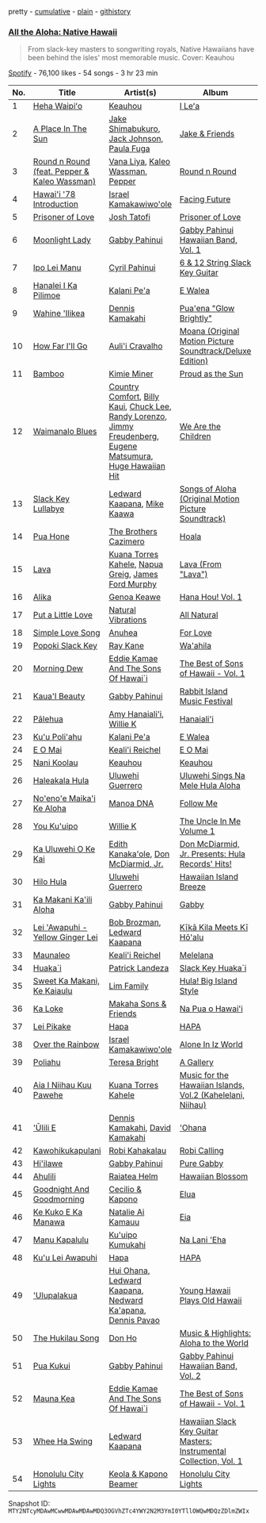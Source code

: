 pretty - [cumulative](/playlists/cumulative/37i9dQZF1DWY0N3eAirRjZ.md) - [plain](/playlists/plain/37i9dQZF1DWY0N3eAirRjZ) - [githistory](https://github.githistory.xyz/mackorone/spotify-playlist-archive/blob/main/playlists/plain/37i9dQZF1DWY0N3eAirRjZ)

### [All the Aloha: Native Hawaii](https://open.spotify.com/playlist/37i9dQZF1DWY0N3eAirRjZ)

> From slack\-key masters to songwriting royals, Native Hawaiians have been behind the isles' most memorable music\. Cover: Keauhou

[Spotify](https://open.spotify.com/user/spotify) - 76,100 likes - 54 songs - 3 hr 23 min

| No. | Title | Artist(s) | Album | Length |
|---|---|---|---|---|
| 1 | [Heha Waipiʻo](https://open.spotify.com/track/1bbdAdeUtBuQagkXg6VFXh) | [Keauhou](https://open.spotify.com/artist/2GZLTtHWCgY8ITTKfNhoyq) | [I Leʻa](https://open.spotify.com/album/71Kc8flnHzCQw1ci7WkiKb) | 2:36 |
| 2 | [A Place In The Sun](https://open.spotify.com/track/3dXFwE9yIXuotnjN7wsP2N) | [Jake Shimabukuro](https://open.spotify.com/artist/69NjH5MsRLr0CX0zSlGmN3), [Jack Johnson](https://open.spotify.com/artist/3GBPw9NK25X1Wt2OUvOwY3), [Paula Fuga](https://open.spotify.com/artist/6ja6QKojqolpOJpChYXHTf) | [Jake & Friends](https://open.spotify.com/album/55TghcfDJdSXWfsSlkfQwe) | 4:16 |
| 3 | [Round n Round \(feat\. Pepper & Kaleo Wassman\)](https://open.spotify.com/track/3KksVkdOTp4Gb7At5uXLeX) | [Vana Liya](https://open.spotify.com/artist/12GfQaPLWcOztNYsVL5wIV), [Kaleo Wassman](https://open.spotify.com/artist/2v9vuieSJyhpLpXNafGYqc), [Pepper](https://open.spotify.com/artist/1YK8JdPbiaMSnf4hrlBkGT) | [Round n Round](https://open.spotify.com/album/4A8MJ9St5BebDStA4brBXZ) | 4:56 |
| 4 | [Hawai'i '78 Introduction](https://open.spotify.com/track/6DynsXxu5oaCgkt4lXutoM) | [Israel Kamakawiwo'ole](https://open.spotify.com/artist/4ogvuDRerGhZfSf7TtzHlr) | [Facing Future](https://open.spotify.com/album/0pquf1NcG9FdiypBPwICu9) | 5:05 |
| 5 | [Prisoner of Love](https://open.spotify.com/track/0DF1Vus2YUnfnLdsqekXBZ) | [Josh Tatofi](https://open.spotify.com/artist/5hlcYSbfgsN5kwxz0v70OJ) | [Prisoner of Love](https://open.spotify.com/album/5kDBvjhGj56MWI1hjG6PCk) | 4:20 |
| 6 | [Moonlight Lady](https://open.spotify.com/track/1HOMw6a7ywU1AiFMIS7FcV) | [Gabby Pahinui](https://open.spotify.com/artist/2Ju4D1DqBETuLI2hAsoqHu) | [Gabby Pahinui Hawaiian Band, Vol\. 1](https://open.spotify.com/album/2mAXdR3BgOOvQCmRKsLecw) | 4:23 |
| 7 | [Ipo Lei Manu](https://open.spotify.com/track/3jFOru56OBjrH30UUBkGpT) | [Cyril Pahinui](https://open.spotify.com/artist/7wsc0FqwFJpSWeSjuBMBJ5) | [6 & 12 String Slack Key Guitar](https://open.spotify.com/album/5zuoYfUizX3LXBgKPSyXEk) | 5:10 |
| 8 | [Hanalei I Ka Pilimoe](https://open.spotify.com/track/16AgooUpw2xG8OQqGepEJZ) | [Kalani Pe'a](https://open.spotify.com/artist/2dn7TmEojNdgWeRhbO15hg) | [E Walea](https://open.spotify.com/album/5lm1nmjm0NWth85dImVdgt) | 3:09 |
| 9 | [Wahine 'Ilikea](https://open.spotify.com/track/5W8F4fS064ny8IxyXvgUtp) | [Dennis Kamakahi](https://open.spotify.com/artist/2Ntbsut1zuMvsXBTDGj18Y) | [Pua'ena "Glow Brightly"](https://open.spotify.com/album/2RVLxKj9LQNp8PqCAXlSi6) | 4:29 |
| 10 | [How Far I'll Go](https://open.spotify.com/track/6mb6lVLNrcUgLnEN8QnDJd) | [Auli'i Cravalho](https://open.spotify.com/artist/5mnS9jJdKQQcRSqFu5YPVe) | [Moana \(Original Motion Picture Soundtrack/Deluxe Edition\)](https://open.spotify.com/album/6pZj4nvx6lV3ulIK3BSjvs) | 2:43 |
| 11 | [Bamboo](https://open.spotify.com/track/30KQItegXK7Refn1PbNcmI) | [Kimie Miner](https://open.spotify.com/artist/0WqR2IuhhxLCTryPSvFv61) | [Proud as the Sun](https://open.spotify.com/album/3hpjWOp3vPo04z7iWtT4c3) | 3:37 |
| 12 | [Waimanalo Blues](https://open.spotify.com/track/6jt4XlR6GE96GPRUr2XdxX) | [Country Comfort](https://open.spotify.com/artist/67ca6wIED6oeHj5f84K93z), [Billy Kaui](https://open.spotify.com/artist/5h8cor75Nc5j0OlW1qxpA5), [Chuck Lee](https://open.spotify.com/artist/4AJY5AxgDGXnZePcpWlZ3O), [Randy Lorenzo](https://open.spotify.com/artist/34b3evbwuaICTdl0YoE7uZ), [Jimmy Freudenberg](https://open.spotify.com/artist/64MluByW6rSJzNtiMZqZUR), [Eugene Matsumura](https://open.spotify.com/artist/1yU5CoWeJ5cGUlM3nrMdVF), [Huge Hawaiian Hit](https://open.spotify.com/artist/5oGg6tyTExCb8dEo5cr2pL) | [We Are the Children](https://open.spotify.com/album/5FLk6tZkmjTFiW07quOApM) | 4:15 |
| 13 | [Slack Key Lullabye](https://open.spotify.com/track/6BmBm3K2FU9Gn0bfXEYc1R) | [Ledward Kaapana](https://open.spotify.com/artist/4rbuIw9Fa3U8yCZuK2Ig1K), [Mike Kaawa](https://open.spotify.com/artist/7KtbS2lQxxvA4N75pIVCtX) | [Songs of Aloha \(Original Motion Picture Soundtrack\)](https://open.spotify.com/album/119mKxx5iYvDFOFJbSxO6K) | 5:38 |
| 14 | [Pua Hone](https://open.spotify.com/track/2Y579kQwREtBRxOzelmCGJ) | [The Brothers Cazimero](https://open.spotify.com/artist/7oFAub69yHYo7cJVlTK4Zb) | [Hoala](https://open.spotify.com/album/6hSkHQVlc7e8Y1J70iDONh) | 3:44 |
| 15 | [Lava](https://open.spotify.com/track/0wqeaDeaKq14IuQESPqBEJ) | [Kuana Torres Kahele](https://open.spotify.com/artist/7Eshpryyi2F9Jg0ixaysNn), [Napua Greig](https://open.spotify.com/artist/7ycscFAP7S0I6HGFaqmT4B), [James Ford Murphy](https://open.spotify.com/artist/60vk2VjuoktubJq0FFguLK) | [Lava \(From "Lava"\)](https://open.spotify.com/album/3ps9fwedIocKsm52J2zoX9) | 5:46 |
| 16 | [Alika](https://open.spotify.com/track/5VUZ3kwdQHr9rMVkJot15R) | [Genoa Keawe](https://open.spotify.com/artist/3TOhHfwiR2xQYQFph79xOy) | [Hana Hou! Vol\. 1](https://open.spotify.com/album/2LSvzyw8Xt2r11gsaSfPVt) | 4:36 |
| 17 | [Put a Little Love](https://open.spotify.com/track/0yQLIH6DH7Hop9K1eHLzVL) | [Natural Vibrations](https://open.spotify.com/artist/2u0CzUCFU8OEoIFORUq6wJ) | [All Natural](https://open.spotify.com/album/3pwOfQqtWgH4duJxZm5pax) | 4:24 |
| 18 | [Simple Love Song](https://open.spotify.com/track/6fyj8DYAUlrjDcJBOVnYEB) | [Anuhea](https://open.spotify.com/artist/2RHXvm6gGpbDIsksQXJ1vk) | [For Love](https://open.spotify.com/album/0Ic2CQWbU81W49VrBVxqG8) | 3:44 |
| 19 | [Popoki Slack Key](https://open.spotify.com/track/6oipvFEyEy8DQS9dGKQ5wS) | [Ray Kane](https://open.spotify.com/artist/6d2Ey5tgCEGpFd8fzoKhIR) | [Wa'ahila](https://open.spotify.com/album/2EIWZ57Tbsd1RLdFVKRoSw) | 2:42 |
| 20 | [Morning Dew](https://open.spotify.com/track/6FmZlee5EidftqgWdWsgpY) | [Eddie Kamae And The Sons Of Hawai\`i](https://open.spotify.com/artist/1CLvn8aRUUOP99CHGbDJ9D) | [The Best of Sons of Hawaii \- Vol\. 1](https://open.spotify.com/album/3StaEONhQtqYpNNjsTiHBd) | 2:55 |
| 21 | [Kaua'I Beauty](https://open.spotify.com/track/4ZATv5J2rmfnj3mta0qBAe) | [Gabby Pahinui](https://open.spotify.com/artist/2Ju4D1DqBETuLI2hAsoqHu) | [Rabbit Island Music Festival](https://open.spotify.com/album/6lINMX2Lg6bcCmZKw69OXQ) | 3:29 |
| 22 | [Pālehua](https://open.spotify.com/track/4yTG9hIbRRZHQcjcij3suF) | [Amy Hanaiali'i](https://open.spotify.com/artist/2EmDuzFyrKX0CVFgwnU61Q), [Willie K](https://open.spotify.com/artist/2RzwqtC6CQeZUDXWz6wzlV) | [Hanaiali'i](https://open.spotify.com/album/5P41jVL17AKxQs1NT2apt0) | 3:23 |
| 23 | [Ku'u Poli'ahu](https://open.spotify.com/track/2sfZQiHXz95HPaMX9hZ1bl) | [Kalani Pe'a](https://open.spotify.com/artist/2dn7TmEojNdgWeRhbO15hg) | [E Walea](https://open.spotify.com/album/5lm1nmjm0NWth85dImVdgt) | 3:43 |
| 24 | [E O Mai](https://open.spotify.com/track/6kXkbhwZcz6d7h04WsYswt) | [Keali'i Reichel](https://open.spotify.com/artist/5QieUEtijtUF3ABBp5JVYP) | [E O Mai](https://open.spotify.com/album/53GlD1PZG8AWOhpgCIIpCd) | 4:37 |
| 25 | [Nani Koolau](https://open.spotify.com/track/2vj1gPvngTblmHXCvH3u2H) | [Keauhou](https://open.spotify.com/artist/2GZLTtHWCgY8ITTKfNhoyq) | [Keauhou](https://open.spotify.com/album/4hDluwslVpgRDAovwCyjO5) | 2:28 |
| 26 | [Haleakala Hula](https://open.spotify.com/track/5op9hoVsdz26naItLYuwMb) | [Uluwehi Guerrero](https://open.spotify.com/artist/7bZEhAbKw58nj7f7dxISjd) | [Uluwehi Sings Na Mele Hula Aloha](https://open.spotify.com/album/6c8VrZiE7YDNRjpa7ciSGe) | 2:35 |
| 27 | [No'eno'e Maika'i Ke Aloha](https://open.spotify.com/track/1t9s58TPhk7DsSTECtghSZ) | [Manoa DNA](https://open.spotify.com/artist/02q995uLAMcJKAqytCbHOf) | [Follow Me](https://open.spotify.com/album/3VHTt7zdSR0YtKIDGqdEQi) | 3:20 |
| 28 | [You Ku'uipo](https://open.spotify.com/track/3VnRQ8M9wksw8cTXTXoxOw) | [Willie K](https://open.spotify.com/artist/2RzwqtC6CQeZUDXWz6wzlV) | [The Uncle In Me Volume 1](https://open.spotify.com/album/4U9VLjuXnFynCYvlH5xqYM) | 4:44 |
| 29 | [Ka Uluwehi O Ke Kai](https://open.spotify.com/track/2rM6AcX6kgljFsVYSplNdW) | [Edith Kanaka'ole](https://open.spotify.com/artist/3GXiLen9s3pxDqeCYUiYdo), [Don McDiarmid, Jr.](https://open.spotify.com/artist/0CHzW9ItbXe4NgyhJH6Scp) | [Don McDiarmid, Jr\. Presents: Hula Records' Hits!](https://open.spotify.com/album/5p86JG9vj4i2Ie35S3ZFPg) | 5:00 |
| 30 | [Hilo Hula](https://open.spotify.com/track/2XctnPVkwBKFcRWf0QGaGF) | [Uluwehi Guerrero](https://open.spotify.com/artist/7bZEhAbKw58nj7f7dxISjd) | [Hawaiian Island Breeze](https://open.spotify.com/album/2rOCJTDQKbDSxYWG930bMb) | 2:31 |
| 31 | [Ka Makani Ka'ili Aloha](https://open.spotify.com/track/1PixVvyOPz9LWBJAVUnVfP) | [Gabby Pahinui](https://open.spotify.com/artist/2Ju4D1DqBETuLI2hAsoqHu) | [Gabby](https://open.spotify.com/album/3L1Dl7Nd63jKDQ3eTWfzkQ) | 2:53 |
| 32 | [Lei 'Awapuhi \- Yellow Ginger Lei](https://open.spotify.com/track/7jVT5ATucVf0V2R5ztUnYJ) | [Bob Brozman](https://open.spotify.com/artist/0rbQ6RnCd7jkHUr9zof16V), [Ledward Kaapana](https://open.spotify.com/artist/4rbuIw9Fa3U8yCZuK2Ig1K) | [Kīkā Kila Meets Kī Hō'alu](https://open.spotify.com/album/3lD6160vY7QdfYnjTh4tid) | 4:39 |
| 33 | [Maunaleo](https://open.spotify.com/track/503mB92m3gvzgiN4tXa3Ab) | [Keali'i Reichel](https://open.spotify.com/artist/5QieUEtijtUF3ABBp5JVYP) | [Melelana](https://open.spotify.com/album/6CdeMbz0vKvrM1lgLJMj0S) | 4:40 |
| 34 | [Huaka\`i](https://open.spotify.com/track/0ZAXFqWIT7Abz7RkXeMdFJ) | [Patrick Landeza](https://open.spotify.com/artist/7ujNPg1x9Q4n0CRNZ8JseP) | [Slack Key Huaka\`i](https://open.spotify.com/album/7hKvLXhooRXdqytXRZ6Ib7) | 3:26 |
| 35 | [Sweet Ka Makani, Ke Kaiaulu](https://open.spotify.com/track/3OvWegDoaNxfgyMya5OcI2) | [Lim Family](https://open.spotify.com/artist/0nO5vVfEwDuz1KXJUnEC7O) | [Hula! Big Island Style](https://open.spotify.com/album/51Npcu6wgTkBQpq3IMFRWw) | 3:20 |
| 36 | [Ka Loke](https://open.spotify.com/track/4RvJa9TelSwFemuSziQyt2) | [Makaha Sons & Friends](https://open.spotify.com/artist/2kBl6WvpHJRYJ48UJbGIel) | [Na Pua o Hawai'i](https://open.spotify.com/album/1KCDDKBw7SHsjAi8YqhtRq) | 3:18 |
| 37 | [Lei Pikake](https://open.spotify.com/track/7xZZlNe5OhKQmrPvj5E6E6) | [Hapa](https://open.spotify.com/artist/3w0M90LteiOnPZkklwQPqZ) | [HAPA](https://open.spotify.com/album/5WIrLJC5sC3AQvLzoMh1De) | 5:29 |
| 38 | [Over the Rainbow](https://open.spotify.com/track/3oQomOPRNQ5NVFUmLJHbAV) | [Israel Kamakawiwo'ole](https://open.spotify.com/artist/4ogvuDRerGhZfSf7TtzHlr) | [Alone In Iz World](https://open.spotify.com/album/4aM85igbrBcoRZVt7L11Zn) | 3:31 |
| 39 | [Poliahu](https://open.spotify.com/track/1ID6ZAYyyWb8HUwrhenIZl) | [Teresa Bright](https://open.spotify.com/artist/6zsIn96BUt3FjnorApFEH2) | [A Gallery](https://open.spotify.com/album/6BOkerDmpyiUNm8PaOc25k) | 4:22 |
| 40 | [Aia I Niihau Kuu Pawehe](https://open.spotify.com/track/0HluOOcAWZWaEDzemP90Na) | [Kuana Torres Kahele](https://open.spotify.com/artist/7Eshpryyi2F9Jg0ixaysNn) | [Music for the Hawaiian Islands, Vol.2 \(Kahelelani, Niihau\)](https://open.spotify.com/album/4Mff6HYIsdgnedJYA5Bc5U) | 2:19 |
| 41 | ['Ūlili E](https://open.spotify.com/track/3CyKFRT6jd0ADhxfDp7xif) | [Dennis Kamakahi](https://open.spotify.com/artist/2Ntbsut1zuMvsXBTDGj18Y), [David Kamakahi](https://open.spotify.com/artist/5802fcyYOOyqi780xWf2VK) | ['Ohana](https://open.spotify.com/album/38FeFAx49WBtJtC9hVg776) | 4:17 |
| 42 | [Kawohikukapulani](https://open.spotify.com/track/169se8C2wnc9nSEspeNsag) | [Robi Kahakalau](https://open.spotify.com/artist/1qXPmO8voLWvytAkh7ffuP) | [Robi Calling](https://open.spotify.com/album/0TFTUwSIwkNZigONKD5ovm) | 2:36 |
| 43 | [Hi'ilawe](https://open.spotify.com/track/7qTlRtGYNd9emAr8eB6xLk) | [Gabby Pahinui](https://open.spotify.com/artist/2Ju4D1DqBETuLI2hAsoqHu) | [Pure Gabby](https://open.spotify.com/album/2Ta9PRl0lN9Bz2SDttccd1) | 4:08 |
| 44 | [Ahulili](https://open.spotify.com/track/5SmWyYdkX14Oj80WlRHnKY) | [Raiatea Helm](https://open.spotify.com/artist/3OmAmym7dLlhFhpAYt3bNC) | [Hawaiian Blossom](https://open.spotify.com/album/49HLATxWXEGjWyRHEIhrij) | 3:06 |
| 45 | [Goodnight And Goodmorning](https://open.spotify.com/track/4LcetXHTxpEbUsPRYmVO90) | [Cecilio & Kapono](https://open.spotify.com/artist/2GG9Jh4qPx9iT0ynCtEFsy) | [Elua](https://open.spotify.com/album/2E0mlWGm6bgO8AHGuVVYDf) | 2:47 |
| 46 | [Ke Kuko E Ka Manawa](https://open.spotify.com/track/0MmoH7CeEX43zEYfI2YHxd) | [Natalie Ai Kamauu](https://open.spotify.com/artist/2xNjvgxtzsBxo3iAyrxGux) | [Eia](https://open.spotify.com/album/3TVoC0p4iQP3aFSE4yaADG) | 3:22 |
| 47 | [Manu Kapalulu](https://open.spotify.com/track/6EJ580b3P2Xa1r5b9xuJLp) | [Ku'uipo Kumukahi](https://open.spotify.com/artist/2K7KDGiQOUiroJaJYWPyGS) | [Na Lani 'Eha](https://open.spotify.com/album/0fTOKGeG9xw0YDwWiORmaT) | 4:02 |
| 48 | [Ku'u Lei Awapuhi](https://open.spotify.com/track/2l0zhAFbn7mELo8sCXbXcT) | [Hapa](https://open.spotify.com/artist/3w0M90LteiOnPZkklwQPqZ) | [HAPA](https://open.spotify.com/album/5WIrLJC5sC3AQvLzoMh1De) | 4:38 |
| 49 | ['Ulupalakua](https://open.spotify.com/track/2BLgfaenzrOblHnbojP3KY) | [Hui Ohana](https://open.spotify.com/artist/7vDfRi57oGVgERsAO16cZ1), [Ledward Kaapana](https://open.spotify.com/artist/4rbuIw9Fa3U8yCZuK2Ig1K), [Nedward Ka'apana](https://open.spotify.com/artist/3ltZsnKXs9TkOCL4fhFMhR), [Dennis Pavao](https://open.spotify.com/artist/0cjSMcAplLjxMqkXD6xWSX) | [Young Hawaii Plays Old Hawaii](https://open.spotify.com/album/73EtyWy6eklV217lXyE89J) | 2:29 |
| 50 | [The Hukilau Song](https://open.spotify.com/track/563Zc7T3deOuITfis5zubv) | [Don Ho](https://open.spotify.com/artist/3Ew1ynSmASX9Uec5FzBYrL) | [Music & Highlights: Aloha to the World](https://open.spotify.com/album/22sgQvWRghWgFowVZLqBDm) | 2:14 |
| 51 | [Pua Kukui](https://open.spotify.com/track/3Zc3GJyUPUotDpXWfzt2kJ) | [Gabby Pahinui](https://open.spotify.com/artist/2Ju4D1DqBETuLI2hAsoqHu) | [Gabby Pahinui Hawaiian Band, Vol\. 2](https://open.spotify.com/album/6ZKOm6EM2prCwhhtSSxD05) | 3:54 |
| 52 | [Mauna Kea](https://open.spotify.com/track/54svKMHlutnBrUsEOHubNx) | [Eddie Kamae And The Sons Of Hawai\`i](https://open.spotify.com/artist/1CLvn8aRUUOP99CHGbDJ9D) | [The Best of Sons of Hawaii \- Vol\. 1](https://open.spotify.com/album/3StaEONhQtqYpNNjsTiHBd) | 2:50 |
| 53 | [Whee Ha Swing](https://open.spotify.com/track/6tZkisNMGuSuaH6WTylYPi) | [Ledward Kaapana](https://open.spotify.com/artist/4rbuIw9Fa3U8yCZuK2Ig1K) | [Hawaiian Slack Key Guitar Masters: Instrumental Collection, Vol\. 1](https://open.spotify.com/album/2EOjWFzzACQ0Q21rlTNu56) | 2:31 |
| 54 | [Honolulu City Lights](https://open.spotify.com/track/7p7wUyiSlKhbBj6a4W5JQJ) | [Keola & Kapono Beamer](https://open.spotify.com/artist/3EzISrY4SedvUU2QWGaH4f) | [Honolulu City Lights](https://open.spotify.com/album/30Gr4mOBobnQqhMAVVmhS3) | 3:23 |

Snapshot ID: `MTY2NTcyMDAwMCwwMDAwMDAwMDQ3OGVhZTc4YWY2N2M3YmI0YTllOWQwMDQzZDlmZWIx`
